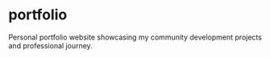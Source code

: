 # portfolio
Personal portfolio website showcasing my community development projects and professional journey.
